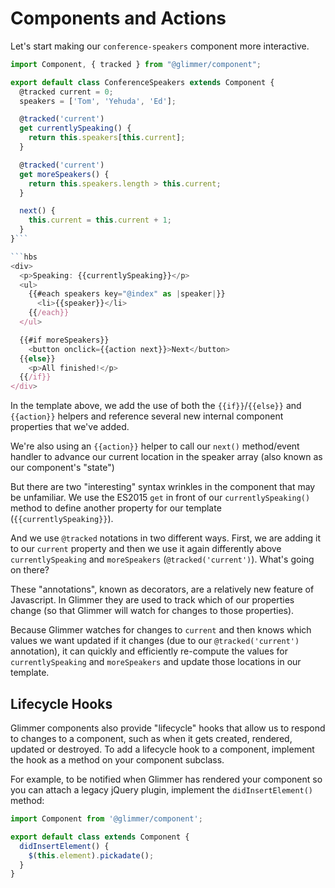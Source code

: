 # Components and Actions

Let's start making our `conference-speakers` component more interactive.

```js
import Component, { tracked } from "@glimmer/component";

export default class ConferenceSpeakers extends Component {
  @tracked current = 0;
  speakers = ['Tom', 'Yehuda', 'Ed'];

  @tracked('current')
  get currentlySpeaking() {
    return this.speakers[this.current];
  }

  @tracked('current')
  get moreSpeakers() {
    return this.speakers.length > this.current;
  }

  next() {
    this.current = this.current + 1;
  }
}```

```hbs
<div>
  <p>Speaking: {{currentlySpeaking}}</p>
  <ul>
    {{#each speakers key="@index" as |speaker|}}
      <li>{{speaker}}</li>
    {{/each}}
  </ul>

  {{#if moreSpeakers}}
    <button onclick={{action next}}>Next</button>
  {{else}}
    <p>All finished!</p>  
  {{/if}}
</div>
```

In the template above, we add the use of both the `{{if}}`/`{{else}}` and `{{action}}` helpers and reference several new internal component properties that we've added.

We're also using an `{{action}}` helper to call our `next()` method/event handler to advance our current location in the speaker array (also known as our component's "state")

But there are two "interesting" syntax wrinkles in the component that may be unfamiliar.  We use the ES2015 `get` in front of our `currentlySpeaking()` method to define another property for our template (`{{currentlySpeaking}}`).

And we use `@tracked` notations in two different ways. First, we are adding it to our `current` property and then we use it again differently above `currentlySpeaking` and `moreSpeakers` (`@tracked('current')`). What's going on there?

These "annotations", known as decorators, are a relatively new feature of Javascript.  In Glimmer they are used to track which of our properties change (so that Glimmer will watch for changes to those properties).

Because Glimmer watches for changes to `current` and then knows which values we want updated if it changes (due to our `@tracked('current')` annotation), it can quickly and efficiently re-compute the values for `currentlySpeaking` and `moreSpeakers` and update those locations in our template.

## Lifecycle Hooks

Glimmer components also provide "lifecycle" hooks that allow us to respond to changes to a component, such as when it gets created, rendered, updated or destroyed. To add a lifecycle hook to a component, implement the hook as a method on your component subclass.

For example, to be notified when Glimmer has rendered your component so you can attach a legacy jQuery plugin, implement the `didInsertElement()` method:

```js
import Component from '@glimmer/component';

export default class extends Component {
  didInsertElement() {
    $(this.element).pickadate();
  }
}
```
